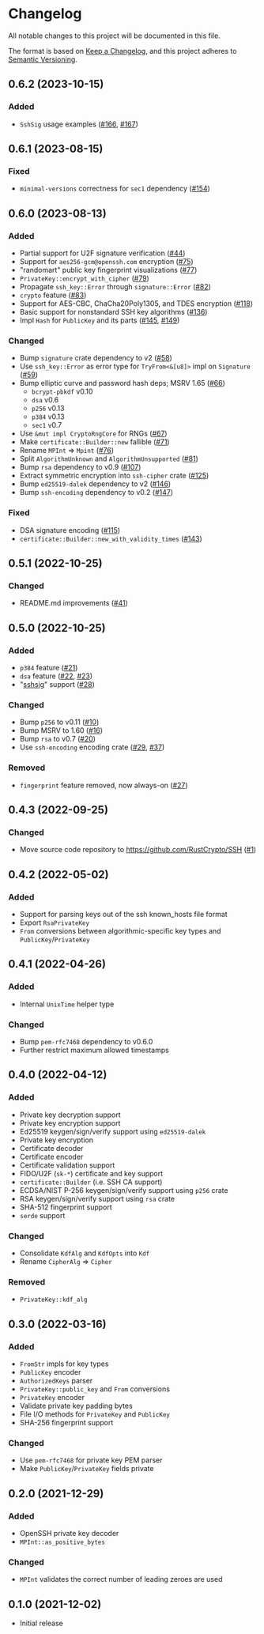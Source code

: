 # Changelog
All notable changes to this project will be documented in this file.

The format is based on [Keep a Changelog](https://keepachangelog.com/en/1.0.0/),
and this project adheres to [Semantic Versioning](https://semver.org/spec/v2.0.0.html).

## 0.6.2 (2023-10-15)
### Added
- `SshSig` usage examples ([#166], [#167])

[#166]: https://github.com/RustCrypto/SSH/pull/166
[#167]: https://github.com/RustCrypto/SSH/pull/167

## 0.6.1 (2023-08-15)
### Fixed
- `minimal-versions` correctness for `sec1` dependency ([#154])

[#154]: https://github.com/RustCrypto/SSH/pull/154

## 0.6.0 (2023-08-13)
### Added
- Partial support for U2F signature verification ([#44])
- Support for `aes256-gcm@openssh.com` encryption ([#75])
- "randomart" public key fingerprint visualizations ([#77])
- `PrivateKey::encrypt_with_cipher` ([#79])
- Propagate `ssh_key::Error` through `signature::Error` ([#82])
- `crypto` feature ([#83])
- Support for AES-CBC, ChaCha20Poly1305, and TDES encryption ([#118])
- Basic support for nonstandard SSH key algorithms ([#136])
- Impl `Hash` for `PublicKey` and its parts ([#145], [#149])

### Changed
- Bump `signature` crate dependency to v2 ([#58])
- Use `ssh_key::Error` as error type for `TryFrom<&[u8]>` impl on `Signature` ([#59])
- Bump elliptic curve and password hash deps; MSRV 1.65 ([#66])
  - `bcrypt-pbkdf` v0.10
  - `dsa` v0.6
  - `p256` v0.13
  - `p384` v0.13
  - `sec1` v0.7
- Use `&mut impl CryptoRngCore` for RNGs ([#67])
- Make `certificate::Builder::new` fallible ([#71])
- Rename `MPInt` => `Mpint` ([#76])
- Split `AlgorithmUnknown` and `AlgorithmUnsupported` ([#81])
- Bump `rsa` dependency to v0.9 ([#107])
- Extract symmetric encryption into `ssh-cipher` crate ([#125])
- Bump `ed25519-dalek` dependency to v2 ([#146])
- Bump `ssh-encoding` dependency to v0.2 ([#147])

### Fixed
- DSA signature encoding ([#115])
- `certificate::Builder::new_with_validity_times` ([#143])

[#44]: https://github.com/RustCrypto/SSH/pull/44
[#58]: https://github.com/RustCrypto/SSH/pull/58
[#59]: https://github.com/RustCrypto/SSH/pull/59
[#66]: https://github.com/RustCrypto/SSH/pull/66
[#67]: https://github.com/RustCrypto/SSH/pull/67
[#71]: https://github.com/RustCrypto/SSH/pull/71
[#75]: https://github.com/RustCrypto/SSH/pull/75
[#76]: https://github.com/RustCrypto/SSH/pull/76
[#77]: https://github.com/RustCrypto/SSH/pull/77
[#79]: https://github.com/RustCrypto/SSH/pull/79
[#81]: https://github.com/RustCrypto/SSH/pull/81
[#82]: https://github.com/RustCrypto/SSH/pull/82
[#83]: https://github.com/RustCrypto/SSH/pull/83
[#107]: https://github.com/RustCrypto/SSH/pull/107
[#115]: https://github.com/RustCrypto/SSH/pull/115
[#118]: https://github.com/RustCrypto/SSH/pull/118
[#125]: https://github.com/RustCrypto/SSH/pull/125
[#136]: https://github.com/RustCrypto/SSH/pull/136
[#143]: https://github.com/RustCrypto/SSH/pull/143
[#145]: https://github.com/RustCrypto/SSH/pull/145
[#146]: https://github.com/RustCrypto/SSH/pull/146
[#147]: https://github.com/RustCrypto/SSH/pull/147
[#149]: https://github.com/RustCrypto/SSH/pull/149

## 0.5.1 (2022-10-25)
### Changed
- README.md improvements ([#41])

[#41]: https://github.com/RustCrypto/SSH/pull/41

## 0.5.0 (2022-10-25)
### Added
- `p384` feature ([#21])
- `dsa` feature ([#22], [#23])
- "[sshsig]" support ([#28])

### Changed
- Bump `p256` to v0.11 ([#10])
- Bump MSRV to 1.60 ([#16])
- Bump `rsa` to v0.7 ([#20])
- Use `ssh-encoding` encoding crate ([#29], [#37])

### Removed
- `fingerprint` feature removed, now always-on ([#27])

[#10]: https://github.com/RustCrypto/SSH/pull/10
[#16]: https://github.com/RustCrypto/SSH/pull/16
[#20]: https://github.com/RustCrypto/SSH/pull/20
[#21]: https://github.com/RustCrypto/SSH/pull/21
[#22]: https://github.com/RustCrypto/SSH/pull/22
[#23]: https://github.com/RustCrypto/SSH/pull/23
[#27]: https://github.com/RustCrypto/SSH/pull/27
[#28]: https://github.com/RustCrypto/SSH/pull/28
[#29]: https://github.com/RustCrypto/SSH/pull/29
[#37]: https://github.com/RustCrypto/SSH/pull/37
[sshsig]: https://cvsweb.openbsd.org/src/usr.bin/ssh/PROTOCOL.sshsig?annotate=HEAD

## 0.4.3 (2022-09-25)
### Changed
- Move source code repository to <https://github.com/RustCrypto/SSH> ([#1])

[#1]: https://github.com/RustCrypto/SSH/pull/1

## 0.4.2 (2022-05-02)
### Added
- Support for parsing keys out of the ssh known_hosts file format
- Export `RsaPrivateKey`
- `From` conversions between algorithmic-specific key types and `PublicKey`/`PrivateKey`

## 0.4.1 (2022-04-26)
### Added
- Internal `UnixTime` helper type

### Changed
- Bump `pem-rfc7468` dependency to v0.6.0
- Further restrict maximum allowed timestamps

## 0.4.0 (2022-04-12)
### Added
- Private key decryption support
- Private key encryption support
- Ed25519 keygen/sign/verify support using `ed25519-dalek`
- Private key encryption
- Certificate decoder
- Certificate encoder
- Certificate validation support
- FIDO/U2F (`sk-*`) certificate and key support
- `certificate::Builder` (i.e. SSH CA support)
- ECDSA/NIST P-256 keygen/sign/verify support using `p256` crate
- RSA keygen/sign/verify support using `rsa` crate
- SHA-512 fingerprint support
- `serde` support

### Changed
- Consolidate `KdfAlg` and `KdfOpts` into `Kdf`
- Rename `CipherAlg` => `Cipher`

### Removed
- `PrivateKey::kdf_alg`

## 0.3.0 (2022-03-16)
### Added
- `FromStr` impls for key types
- `PublicKey` encoder
- `AuthorizedKeys` parser
- `PrivateKey::public_key` and `From` conversions
- `PrivateKey` encoder
- Validate private key padding bytes
- File I/O methods for `PrivateKey` and `PublicKey`
- SHA-256 fingerprint support

### Changed
- Use `pem-rfc7468` for private key PEM parser
- Make `PublicKey`/`PrivateKey` fields private

## 0.2.0 (2021-12-29)
### Added
- OpenSSH private key decoder
- `MPInt::as_positive_bytes`

### Changed
- `MPInt` validates the correct number of leading zeroes are used

## 0.1.0 (2021-12-02)
- Initial release
